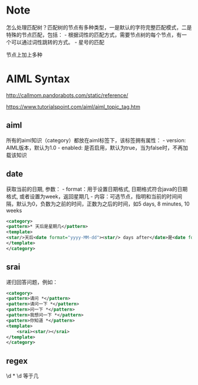 # Note

怎么处理匹配树？匹配树的节点有多种类型，一是默认的字符完整匹配模式，二是特殊的节点匹配，包括：
    - 根据词性的匹配方式，需要节点树的每个节点，有一个可以通过词性跳转的方式。
    - 星号的匹配

节点上加上多种

# AIML Syntax

http://callmom.pandorabots.com/static/reference/

https://www.tutorialspoint.com/aiml/aiml_topic_tag.htm

## aiml
所有的aiml知识（category）都放在aiml标签下，该标签拥有属性：
    - version: AIML版本，默认为1.0
    - enabled: 是否启用，默认为true，当为false时，不再加载该知识

## date

获取当前的日期, 参数：
    - format：用于设置日期格式, 日期格式符合java的日期格式, 或者设置为week，返回星期几
    - 内容：可选节点，指明和当前的时间间隔，默认为0，负数为之前的时间，正数为之后的时间，如5 days, 8 minutes, 10 weeks

```xml
<category>
<pattern>* 天后是星期几</pattern>
<template>
<star/>天后<date format="yyyy-MM-dd"><star/> days after</date>是<date format="week"><star/> days after</date>
</template>
</category>
```

## srai

递归回答问题，例如：

```xml
<category>
<pattern>请问 *</pattern>
<pattern>请问一下 *</pattern>
<pattern>问一下 *</pattern>
<pattern>我想问一下 *</pattern>
<pattern>你知道 *</pattern>
<template>
    <srai><star/></srai>
</template>
</category>
```

## regex

<category>
<pattern>\d * \d 等于几</pattern>
<template>

</template>
</category>


